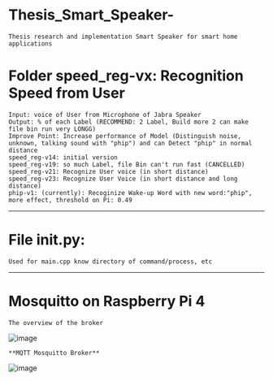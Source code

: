 # Thesis_Smart_Speaker-
	Thesis research and implementation Smart Speaker for smart home applications

# Folder speed_reg-vx: Recognition Speed from User
	Input: voice of User from Microphone of Jabra Speaker
	Output: % of each Label (RECOMMEND: 2 Label, Build more 2 can make file bin run very LONGG)
	Improve Point: Increase performance of Model (Distinguish noise, unknown, talking sound with "phip") and can Detect "phip" in normal distance
	speed_reg-v14: initial version
	speed_reg-v19: so much Label, file Bin can't run fast (CANCELLED) 
	speed_reg-v21: Recognize User voice (in short distance)
	speed_reg-v23: Recognize User Voice (in short distance and long distance)
 	phip-v1: (currently): Recoginize Wake-up Word with new word:"phip", more effect, threshold on Pi: 0.49
-------------------------------------------------------------------------------------
# File __init__.py: 
	Used for main.cpp know directory of command/process, etc
-------------------------------------------------------------------------------------
# Mosquitto on Raspberry Pi 4

 	The overview of the broker
![image](https://github.com/user-attachments/assets/db553824-80a2-4449-af2b-5ba65b56be1f)

	**MQTT Mosquitto Broker**
![image](https://github.com/user-attachments/assets/79e91a12-e6e3-4e8c-9938-a68d36d049c0)

